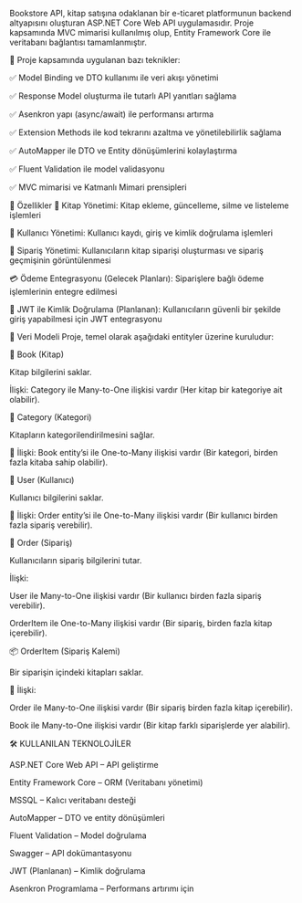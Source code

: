 Bookstore API, kitap satışına odaklanan bir e-ticaret platformunun backend altyapısını oluşturan ASP.NET Core Web API uygulamasıdır.
Proje kapsamında MVC mimarisi kullanılmış olup, Entity Framework Core ile veritabanı bağlantısı tamamlanmıştır.

📌 Proje kapsamında uygulanan bazı teknikler:

✅ Model Binding ve DTO kullanımı ile veri akışı yönetimi

✅ Response Model oluşturma ile tutarlı API yanıtları sağlama

✅ Asenkron yapı (async/await) ile performansı artırma

✅ Extension Methods ile kod tekrarını azaltma ve yönetilebilirlik sağlama

✅ AutoMapper ile DTO ve Entity dönüşümlerini kolaylaştırma

✅ Fluent Validation ile model validasyonu

✅ MVC mimarisi ve Katmanlı Mimari prensipleri


🚀 Özellikler
📖 Kitap Yönetimi: Kitap ekleme, güncelleme, silme ve listeleme işlemleri

👤 Kullanıcı Yönetimi: Kullanıcı kaydı, giriş ve kimlik doğrulama işlemleri

🛒 Sipariş Yönetimi: Kullanıcıların kitap siparişi oluşturması ve sipariş geçmişinin görüntülenmesi

💳 Ödeme Entegrasyonu (Gelecek Planları): Siparişlere bağlı ödeme işlemlerinin entegre edilmesi

🔑 JWT ile Kimlik Doğrulama (Planlanan): Kullanıcıların güvenli bir şekilde giriş yapabilmesi için JWT entegrasyonu



📂 Veri Modeli
Proje, temel olarak aşağıdaki entityler üzerine kuruludur:


📖 Book (Kitap)

Kitap bilgilerini saklar.

 İlişki: Category ile Many-to-One ilişkisi vardır (Her kitap bir kategoriye ait olabilir).

 

 📂 Category (Kategori)
 
Kitapların kategorilendirilmesini sağlar.

🔗 İlişki: Book entity’si ile One-to-Many ilişkisi vardır (Bir kategori, birden fazla kitaba sahip olabilir).




👤 User (Kullanıcı)

Kullanıcı bilgilerini saklar.

🔗 İlişki: Order entity’si ile One-to-Many ilişkisi vardır (Bir kullanıcı birden fazla sipariş verebilir).




🛒 Order (Sipariş)

Kullanıcıların sipariş bilgilerini tutar.

 İlişki:
 

User ile Many-to-One ilişkisi vardır (Bir kullanıcı birden fazla sipariş verebilir).

OrderItem ile One-to-Many ilişkisi vardır (Bir sipariş, birden fazla kitap içerebilir).



📦 OrderItem (Sipariş Kalemi)

Bir siparişin içindeki kitapları saklar.

🔗 İlişki:


Order ile Many-to-One ilişkisi vardır (Bir sipariş birden fazla kitap içerebilir).

Book ile Many-to-One ilişkisi vardır (Bir kitap farklı siparişlerde yer alabilir).








🛠 KULLANILAN TEKNOLOJİLER

ASP.NET Core Web API – API geliştirme

Entity Framework Core – ORM (Veritabanı yönetimi)

MSSQL – Kalıcı veritabanı desteği

AutoMapper – DTO ve entity dönüşümleri

Fluent Validation – Model doğrulama

Swagger – API dokümantasyonu

JWT (Planlanan) – Kimlik doğrulama

Asenkron Programlama – Performans artırımı için

